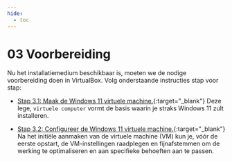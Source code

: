 ```yaml
---
hide:
  - toc
---
```


# 03 Voorbereiding

Nu het installatiemedium beschikbaar is, moeten we de nodige voorbereiding doen in VirtualBox. Volg onderstaande instructies stap voor stap:

- [Stap 3.1: Maak de Windows 11 virtuele machine.](../../howtos/maak-windows11-vm-virtualbox/index.md){:target="_blank"} 
Deze lege, `virtuele computer` vormt de basis waarin je straks Windows 11 zult installeren.

- [Stap 3.2: Configureer de Windows 11 virtuele machine.](../../howtos/configureer-windows11-vm-virtualbox/index.md){:target="_blank"}
Na het initiële aanmaken van de virtuele machine (VM) kun je, vóór de eerste opstart, de VM-instellingen raadplegen en fijnafstemmen om de werking te optimaliseren en aan specifieke behoeften aan te passen. 
